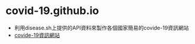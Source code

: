 # covid-19.github.io 

- 利用disease.sh上提供的API資料來製作各個國家簡易的covide-19資訊網站
- [covide-19資訊網站](https://jim255060.github.io/covid-19.github.io/covid-19/covid19.html)
